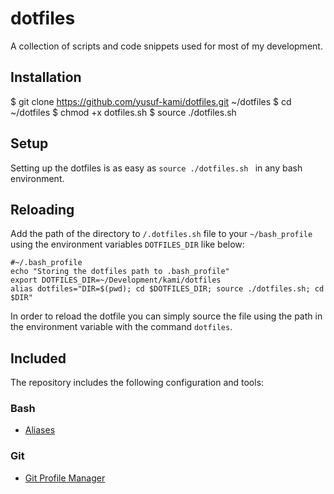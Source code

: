 # dotfiles
A collection of scripts and code snippets used for most of my development.

## Installation
$ git clone https://github.com/yusuf-kami/dotfiles.git ~/dotfiles
$ cd ~/dotfiles
$ chmod +x dotfiles.sh
$ source ./dotfiles.sh 

## Setup
Setting up the dotfiles is as easy as `source ./dotfiles.sh ` in any bash environment. 

## Reloading
Add the path of the directory to `/.dotfiles.sh` file to your `~/bash_profile` using the environment variables `DOTFILES_DIR` like below:
```
#~/.bash_profile
echo "Storing the dotfiles path to .bash_profile"
export DOTFILES_DIR=~/Development/kami/dotfiles
alias dotfiles="DIR=$(pwd); cd $DOTFILES_DIR; source ./dotfiles.sh; cd $DIR"
```
In order to reload the dotfile you can simply source the file using the path in the environment variable with the command `dotfiles`.


## Included
The repository includes the following configuration and tools:
### Bash
- [Aliases](https://github.com/yusuf-kami/dotfiles/blob/master/bash/aliases.sh)

### Git
- [Git Profile Manager](https://github.com/yusuf-kami/dotfiles/blob/master/git/profile.sh)

